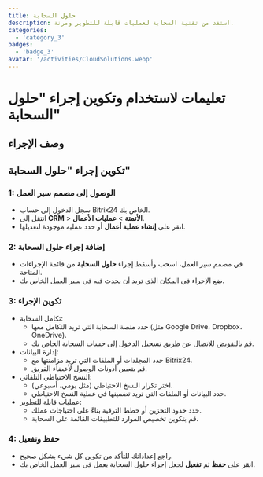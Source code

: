 ```yaml
---
title: حلول السحابة
description: استفد من تقنية السحابة لعمليات قابلة للتطوير ومرنة.
categories: 
  - 'category_3'
badges: 
  - 'badge_3'
avatar: '/activities/CloudSolutions.webp'
---
```

# تعليمات لاستخدام وتكوين إجراء "حلول السحابة"

## وصف الإجراء

## **تكوين إجراء "حلول السحابة"**

### 1: الوصول إلى مصمم سير العمل
- سجل الدخول إلى حساب Bitrix24 الخاص بك.
- انتقل إلى **CRM** > **الأتمتة** > **عمليات الأعمال**.
- انقر على **إنشاء عملية أعمال** أو حدد عملية موجودة لتعديلها.

### 2: إضافة إجراء حلول السحابة
- في مصمم سير العمل، اسحب وأسقط إجراء **حلول السحابة** من قائمة الإجراءات المتاحة.
- ضع الإجراء في المكان الذي تريد أن يحدث فيه في سير العمل الخاص بك.

### 3: تكوين الإجراء
- تكامل السحابة:
  - حدد منصة السحابة التي تريد التكامل معها (مثل Google Drive، Dropbox، OneDrive).
  - قم بالتفويض للاتصال عن طريق تسجيل الدخول إلى حساب السحابة الخاص بك.
- إدارة البيانات:
  - حدد المجلدات أو الملفات التي تريد مزامنتها مع Bitrix24.
  - قم بتعيين أذونات الوصول لأعضاء الفريق.
- النسخ الاحتياطي التلقائي:
  - اختر تكرار النسخ الاحتياطي (مثل يومي، أسبوعي).
  - حدد البيانات أو الملفات التي تريد تضمينها في عملية النسخ الاحتياطي.
- عمليات قابلة للتطوير:
  - حدد حدود التخزين أو خطط الترقية بناءً على احتياجات عملك.
  - قم بتكوين تخصيص الموارد للتطبيقات القائمة على السحابة.

### 4: حفظ وتفعيل
- راجع إعداداتك للتأكد من تكوين كل شيء بشكل صحيح.
- انقر على **حفظ** ثم **تفعيل** لجعل إجراء حلول السحابة يعمل في سير العمل الخاص بك.